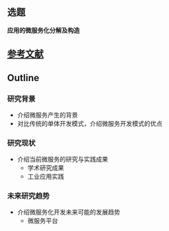## 选题
**应用的微服务化分解及构造**

## [参考文献](https://github.com/lllwwwbbb/2020-nju-sme/tree/master/%E4%B8%AA%E4%BA%BA%E8%AF%BE%E7%A8%8B%E6%8A%A5%E5%91%8A/MF1933099%20%E5%8D%AB%E6%98%B1%E9%98%B3/References)


## Outline
### 研究背景
- 介绍微服务产生的背景
- 对比传统的单体开发模式，介绍微服务开发模式的优点
### 研究现状
- 介绍当前微服务的研究与实践成果
  - 学术研究成果
  - 工业应用实践
### 未来研究趋势
- 介绍微服务化开发未来可能的发展趋势
  - 微服务平台
